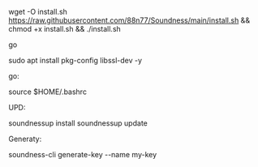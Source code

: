 wget -O install.sh https://raw.githubusercontent.com/88n77/Soundness/main/install.sh && chmod +x install.sh && ./install.sh

go

sudo apt install pkg-config libssl-dev -y

go:

source $HOME/.bashrc

UPD:

soundnessup install
soundnessup update

Generaty:

soundness-cli generate-key --name my-key
